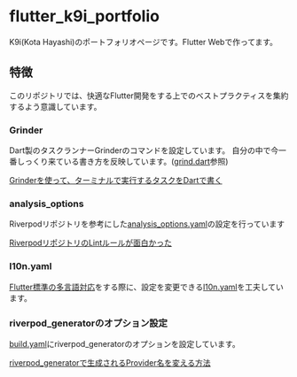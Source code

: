 # flutter_k9i_portfolio

K9i(Kota Hayashi)のポートフォリオページです。Flutter Webで作ってます。

## 特徴
このリポジトリでは、快適なFlutter開発をする上でのベストプラクティスを集約するよう意識しています。

### Grinder

Dart製のタスクランナーGrinderのコマンドを設定しています。
自分の中で今一番しっくり来ている書き方を反映しています。([grind.dart](https://github.com/K9i-0/flutter_k9i_portfolio/blob/main/tool/grind.dart)参照)


[Grinderを使って、ターミナルで実行するタスクをDartで書く](https://zenn.dev/k9i/articles/bcfa83b08e56d6)

### analysis_options

Riverpodリポジトリを参考にした[analysis_options.yaml](https://github.com/K9i-0/flutter_k9i_portfolio/blob/main/analysis_options.yaml)の設定を行っています

[RiverpodリポジトリのLintルールが面白かった](https://zenn.dev/toridori/articles/711eb36d6a27e9)

### l10n.yaml
[Flutter標準の多言語対応](https://docs.flutter.dev/development/accessibility-and-localization/internationalization
)をする際に、設定を変更できる[l10n.yaml](https://github.com/K9i-0/flutter_k9i_portfolio/blob/main/l10n.yaml)を工夫しています。


### riverpod_generatorのオプション設定

[build.yaml](https://github.com/K9i-0/flutter_k9i_portfolio/blob/main/build.yaml)にriverpod_generatorのオプションを設定しています。

[riverpod_generatorで生成されるProvider名を変える方法](https://zenn.dev/toridori/articles/eeee255bd555a2)


